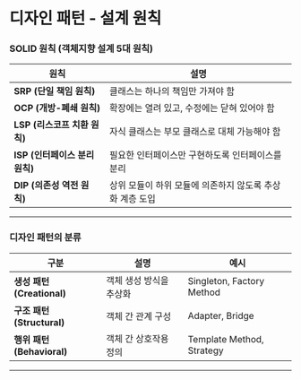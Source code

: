 # 디자인 패턴 - 설계 원칙
###  SOLID 원칙 (객체지향 설계 5대 원칙)

| 원칙 | 설명 |
|------|------|
| **SRP (단일 책임 원칙)** | 클래스는 하나의 책임만 가져야 함 |
| **OCP (개방-폐쇄 원칙)** | 확장에는 열려 있고, 수정에는 닫혀 있어야 함 |
| **LSP (리스코프 치환 원칙)** | 자식 클래스는 부모 클래스로 대체 가능해야 함 |
| **ISP (인터페이스 분리 원칙)** | 필요한 인터페이스만 구현하도록 인터페이스를 분리 |
| **DIP (의존성 역전 원칙)** | 상위 모듈이 하위 모듈에 의존하지 않도록 추상화 계층 도입 |

---

### 디자인 패턴의 분류

| 구분 | 설명 | 예시 |
|------|------|------|
| **생성 패턴 (Creational)** | 객체 생성 방식을 추상화 | Singleton, Factory Method |
| **구조 패턴 (Structural)** | 객체 간 관계 구성 | Adapter, Bridge |
| **행위 패턴 (Behavioral)** | 객체 간 상호작용 정의 | Template Method, Strategy |

---